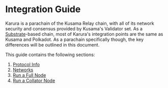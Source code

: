 # Integration Guide

Karura is a parachain of the Kusama Relay chain, with all of its network security and consensus provided by Kusama's Validator set. As a [Substrate](https://www.substrate.io/)-based chain, most of Karura's integration points are the same as Kusama and Polkadot. As a parachain specifically though, the key differences will be outlined in this document. 

This guide contains the following sections:

1. [Protocol Info](protocol-info.md)
2. [Networks](networks.md)
3. [Run a Full Node](full-node.md)
4. [Run a Collator Node](collator.md)

